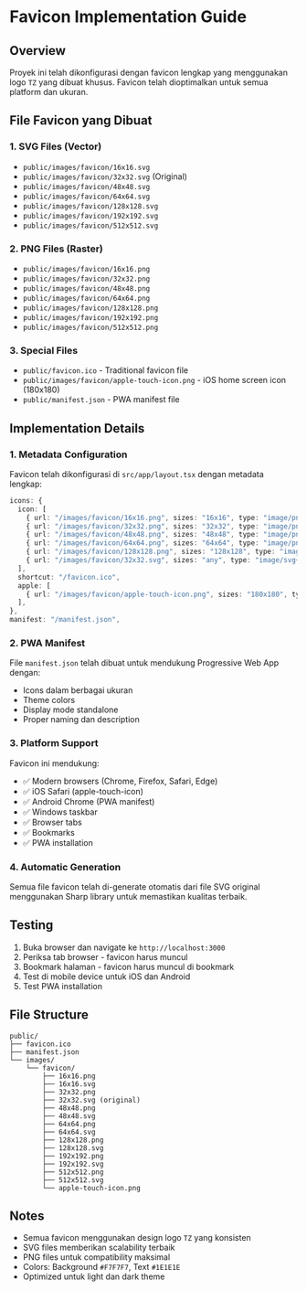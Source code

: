 # Favicon Implementation Guide

## Overview

Proyek ini telah dikonfigurasi dengan favicon lengkap yang menggunakan logo `TZ` yang dibuat khusus. Favicon telah dioptimalkan untuk semua platform dan ukuran.

## File Favicon yang Dibuat

### 1. SVG Files (Vector)

- `public/images/favicon/16x16.svg`
- `public/images/favicon/32x32.svg` (Original)
- `public/images/favicon/48x48.svg`
- `public/images/favicon/64x64.svg`
- `public/images/favicon/128x128.svg`
- `public/images/favicon/192x192.svg`
- `public/images/favicon/512x512.svg`

### 2. PNG Files (Raster)

- `public/images/favicon/16x16.png`
- `public/images/favicon/32x32.png`
- `public/images/favicon/48x48.png`
- `public/images/favicon/64x64.png`
- `public/images/favicon/128x128.png`
- `public/images/favicon/192x192.png`
- `public/images/favicon/512x512.png`

### 3. Special Files

- `public/favicon.ico` - Traditional favicon file
- `public/images/favicon/apple-touch-icon.png` - iOS home screen icon (180x180)
- `public/manifest.json` - PWA manifest file

## Implementation Details

### 1. Metadata Configuration

Favicon telah dikonfigurasi di `src/app/layout.tsx` dengan metadata lengkap:

```typescript
icons: {
  icon: [
    { url: "/images/favicon/16x16.png", sizes: "16x16", type: "image/png" },
    { url: "/images/favicon/32x32.png", sizes: "32x32", type: "image/png" },
    { url: "/images/favicon/48x48.png", sizes: "48x48", type: "image/png" },
    { url: "/images/favicon/64x64.png", sizes: "64x64", type: "image/png" },
    { url: "/images/favicon/128x128.png", sizes: "128x128", type: "image/png" },
    { url: "/images/favicon/32x32.svg", sizes: "any", type: "image/svg+xml" },
  ],
  shortcut: "/favicon.ico",
  apple: [
    { url: "/images/favicon/apple-touch-icon.png", sizes: "180x180", type: "image/png" },
  ],
},
manifest: "/manifest.json",
```

### 2. PWA Manifest

File `manifest.json` telah dibuat untuk mendukung Progressive Web App dengan:

- Icons dalam berbagai ukuran
- Theme colors
- Display mode standalone
- Proper naming dan description

### 3. Platform Support

Favicon ini mendukung:

- ✅ Modern browsers (Chrome, Firefox, Safari, Edge)
- ✅ iOS Safari (apple-touch-icon)
- ✅ Android Chrome (PWA manifest)
- ✅ Windows taskbar
- ✅ Browser tabs
- ✅ Bookmarks
- ✅ PWA installation

### 4. Automatic Generation

Semua file favicon telah di-generate otomatis dari file SVG original menggunakan Sharp library untuk memastikan kualitas terbaik.

## Testing

1. Buka browser dan navigate ke `http://localhost:3000`
2. Periksa tab browser - favicon harus muncul
3. Bookmark halaman - favicon harus muncul di bookmark
4. Test di mobile device untuk iOS dan Android
5. Test PWA installation

## File Structure

```
public/
├── favicon.ico
├── manifest.json
└── images/
    └── favicon/
        ├── 16x16.png
        ├── 16x16.svg
        ├── 32x32.png
        ├── 32x32.svg (original)
        ├── 48x48.png
        ├── 48x48.svg
        ├── 64x64.png
        ├── 64x64.svg
        ├── 128x128.png
        ├── 128x128.svg
        ├── 192x192.png
        ├── 192x192.svg
        ├── 512x512.png
        ├── 512x512.svg
        └── apple-touch-icon.png
```

## Notes

- Semua favicon menggunakan design logo `TZ` yang konsisten
- SVG files memberikan scalability terbaik
- PNG files untuk compatibility maksimal
- Colors: Background `#F7F7F7`, Text `#1E1E1E`
- Optimized untuk light dan dark theme
